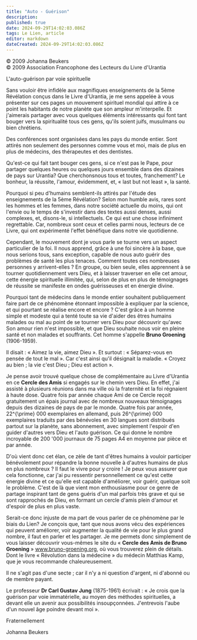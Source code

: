 ```yaml
---
title: "Auto - Guérison"
description: 
published: true
date: 2024-09-29T14:02:03.086Z
tags: Le Lien, article
editor: markdown
dateCreated: 2024-09-29T14:02:03.086Z
---
```


<p class="v-card v-sheet theme--light grey lighten-3 px-2">© 2009 Johanna Beukers<br>© 2009 Association Francophone des Lecteurs du Livre d'Urantia</p>

L'auto-guérison par voie spirituelle

Sans vouloir être infidèle aux magnifiques enseignements de la 5ème Révélation conçus dans le Livre d'Urantia, je me sens appelée à vous présenter sur ces pages un mouvement spirituel mondial qui attire à ce point les habitants de notre planète que son ampleur m'interpelle. Et j'aimerais partager avec vous quelques éléments intéressants qui font tant bouger vers la spiritualité tous ces gens, qu'ils soient juifs, musulmans ou bien chrétiens.

Des conférences sont organisées dans les pays du monde entier. Sont attirés non seulement des personnes comme vous et moi, mais de plus en plus de médecins, des thérapeutes et des dentistes.

Qu'est-ce qui fait tant bouger ces gens, si ce n'est pas le Pape, pour partager quelques heures ou quelques jours ensemble dans des dizaines de pays sur Urantia? Que cherchonsnous tous et toutes, franchement? Le bonheur, la réussite, l'amour, évidemment, et, « last but not least », la santé.

Pourquoi si peu d'humains semblent-ils attirés par l'étude des enseignements de la 5ème Révélation? Selon mon humble avis, rares sont les hommes et les femmes, dans notre société actuelle du moins, qui ont l'envie ou le temps de s'investir dans des textes aussi denses, aussi complexes, et, disons-le, si intellectuels. Ce qui est une chose infiniment regrettable. Car, nombreux sont ceux et celles parmi nous, lecteurs de ce Livre, qui ont expérimenté l'effet bénéfique dans notre vie quotidienne.

Cependant, le mouvement dont je vous parle se tourne vers un aspect particulier de la foi. Il nous apprend, grâce à une foi sincère à la base, que nous serions tous, sans exception, capable de nous auto guérir des problèmes de santé les plus tenaces. Comment toutes ces nombreuses personnes y arrivent-elles ? En groupe, ou bien seule, elles apprennent à se tourner quotidiennement vers Dieu, et à laisser traverser en elle cet amour, cette énergie spirituelle illimitée, qui, selon de plus en plus de témoignages de réussite se manifeste en ondes guérisseuses et en énergie divine.

Pourquoi tant de médecins dans le monde entier souhaitent publiquement faire part de ce phénomène étonnant impossible à expliquer par la science, et qui pourtant se réalise encore et encore ? C'est grâce à un homme simple et modeste qui a tenté toute sa vie d'aider des êtres humains malades ou mal au point de se tourner vers Dieu pour découvrir qu'avec Son amour rien n'est impossible, et que Dieu souhaite nous voir en pleine santé et non malades et souffrants. Cet homme s'appelle **Bruno Groening** (1906-1959).

Il disait : « Aimez la vie, aimez Dieu ». Et surtout : « Séparez-vous en pensée de tout le mal ». Car c'est ainsi qu'il désignait la maladie. « Croyez au bien ; la vie c'est Dieu ; Dieu est action ».

Je pense avoir trouvé quelque chose de complémentaire au Livre d'Urantia en ce **Cercle des Amis** si engagés sur le chemin vers Dieu. En effet, j'ai assisté à plusieurs réunions dans ma ville où la fraternité et la foi régnaient à haute dose. Quatre fois par année chaque Ami de ce Cercle reçoit gratuitement un épais journal avec de nombreux nouveaux témoignages depuis des dizaines de pays de par le monde. Quatre fois par année, 22^{\prime} 000 exemplaires en allemand, puis 26^{\prime} 000 exemplaires traduits par des bénévoles en 30 langues sont distribués partout sur la planète, sans abonnement, avec simplement l'espoir d'en guider d'autres vers Dieu et l'auto guérison. Ce qui donne le nombre incroyable de 200 '000 journaux de 75 pages A4 en moyenne par pièce et par année.

D'où vient donc cet élan, ce zèle de tant d'êtres humains à vouloir participer bénévolement pour répandre la bonne nouvelle à d'autres humains de plus en plus nombreux ? Il faut le vivre pour y croire ! Je peux vous assurer que cela fonctionne, car j'ai pu ressentir personnellement ce qu'est cette énergie divine et ce qu'elle est capable d'améliorer, voir guérir, quelque soit le problème. C'est de là que vient mon enthousiasme pour ce genre de partage inspirant tant de gens guéris d'un mal parfois très grave et qui se sont rapprochés de Dieu, en formant un cercle d'amis plein d'amour et d'espoir de plus en plus vaste.

Serait-ce donc injuste de ma part de vous parler de ce phénomène par le biais du Lien? Je conçois que, tant que nous avons vécu des expériences qui peuvent améliorer, voir augmenter la qualité de vie pour le plus grand nombre, il faut en parler et les partager. Je me permets donc simplement de vous laisser découvrir vous-mêmes le site du « **Cercle des Amis de Bruno Groening** » www.bruno-groening.org, où vous trouverez plein de détails. Dont le livre « Révolution dans la médecine » du médecin Matthias Kamp, que je vous recommande chaleureusement.

Il ne s'agit pas d'une secte ; car il n'y a ni question d'argent, ni d'abonné ou de membre payant.

Le professeur **Dr Carl Gustav Jung** (1875-1961) écrivait : « Je crois que la guérison par voie immatérielle, au moyen des méthodes spirituelles, a devant elle un avenir aux possibilités insoupçonnées. J'entrevois l'aube d'un nouvel âge poindre devant moi ».

Fraternellement

Johanna Beukers